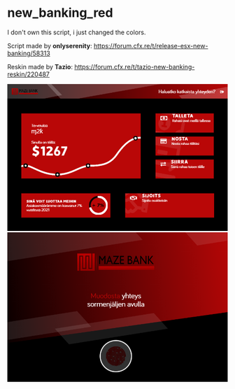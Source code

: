 # new_banking_red

I don't own this script, i just changed the colors.

Script made by **onlyserenity**: https://forum.cfx.re/t/release-esx-new-banking/58313


Reskin made by **Tazio**: https://forum.cfx.re/t/tazio-new-banking-reskin/220487

![Screenshot](new_banking_red2.jpg)
![Screenshot](new_banking_red.jpg)
